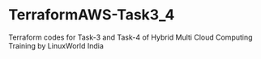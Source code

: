 # TerraformAWS-Task3_4
Terraform codes for Task-3 and Task-4 of Hybrid Multi Cloud Computing Training by LinuxWorld India 

